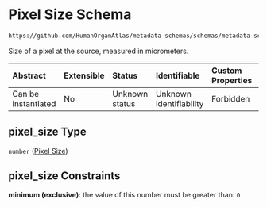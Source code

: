 # Pixel Size Schema

```txt
https://github.com/HumanOrganAtlas/metadata-schemas/schemas/metadata-schemas.json#/$defs/ScanMetadata/properties/pixel_size
```

Size of a pixel at the source, measured in micrometers.

| Abstract            | Extensible | Status         | Identifiable            | Custom Properties | Additional Properties | Access Restrictions | Defined In                                                                   |
| :------------------ | :--------- | :------------- | :---------------------- | :---------------- | :-------------------- | :------------------ | :--------------------------------------------------------------------------- |
| Can be instantiated | No         | Unknown status | Unknown identifiability | Forbidden         | Allowed               | none                | [metadata-schema.json\*](../out/metadata-schema.json "open original schema") |

## pixel\_size Type

`number` ([Pixel Size](metadata-schema-defs-scanmetadata-properties-pixel-size.md))

## pixel\_size Constraints

**minimum (exclusive)**: the value of this number must be greater than: `0`
